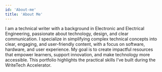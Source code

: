 ```yaml
---
id: 'About-me'
title: 'About Me'
---
```


I am a technical writer with a background in Electronic and Electrical Engineering, passionate about technology, design, and clear communication. I specialize in simplifying complex technical concepts into clear, engaging, and user-friendly content, with a focus on software, hardware, and user experience. My goal is to create impactful resources that empower learners, support innovation, and make technology more accessible.
This portfolio highlights the practical skills I’ve built during the WriteTech Accelerator.
